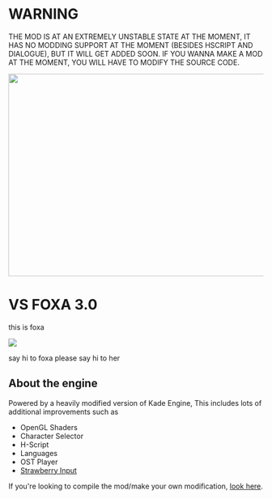 # WARNING
THE MOD IS AT AN EXTREMELY UNSTABLE STATE AT THE MOMENT, IT HAS NO MODDING SUPPORT AT THE MOMENT (BESIDES HSCRIPT AND DIALOGUE), BUT IT WILL GET ADDED SOON.
IF YOU WANNA MAKE A MOD AT THE MOMENT, YOU WILL HAVE TO MODIFY THE SOURCE CODE.

<img src="KadeEngineWitBackground.png" width="600" height="400">

# VS FOXA 3.0
this is foxa

<img src="https://media.discordapp.net/attachments/994696415676739594/1015383787657498634/1cdff2fe-df54-445a-b7df-c9428302cab9-jpnddjpe.gif">

say hi to foxa
please say hi to her

## About the engine
Powered by a heavily modified version of Kade Engine, This includes lots of additional improvements such as
- OpenGL Shaders
- Character Selector
- H-Script
- Languages
- OST Player
- [Strawberry Input](https://github.com/benjaminpants/Funkin-Strawberry)

If you're looking to compile the mod/make your own modification, [look here](Modding.md).
